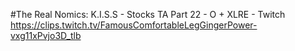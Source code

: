 #The Real Nomics: K.I.S.S - Stocks TA Part 22 - O + XLRE - Twitch
https://clips.twitch.tv/FamousComfortableLegGingerPower-vxg11xPvjo3D_tlb
